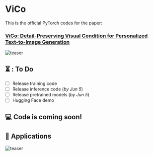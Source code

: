 # ViCo

This is the official PyTorch codes for the paper:

### [**ViCo: Detail-Preserving Visual Condition for Personalized Text-to-Image Generation**](https://arxiv.org/abs/2306.00971)

![teaser](img/teaser.png)

## ⏳ : To Do
- [ ] Release training code
- [ ] Release inference code (*by Jun 5*)
- [ ] Release pretrained models (*by Jun 5*)
- [ ] Hugging Face demo 

## 💻 Code is coming soon! 

## 🧩 Applications
![teaser](img/app.png)